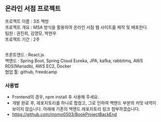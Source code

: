 ## 온라인 서점 프로젝트
프로젝트 이름 : 3조 책방  
프로젝트 개요 : MSA 방식을 활용하여 온라인 서점 웹 사이트를 제작 및 배포한다.  
팀원 : 권진희, 김영모, 박현우   
프로젝트 기간 : 2주  
<br/>

프론트엔드 : React.js  
백엔드 : Spring Boot, Spring Cloud Eureka, JPA, kafka, rabbitmq, AWS RDS(Mariadb), AWS EC2, Docker   
협업 툴: github, freedcamp

### 사용법
- Frontend의 경우, npm install 후 사용해 주세요.
- 개발 완료 후, 레포지토리를 하나로 합쳤고, 그로 인하여 백엔드 부분의 커밋 내역이 보이지 않습니다. 아래에 기존의 백엔드 레포지토리 링크 첨부하겠습니다.
- https://github.com/momo0503/BookProjectBackEnd
